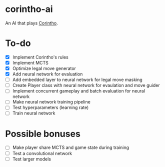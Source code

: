 # corintho-ai

An AI that plays [Corintho](http://www.di.fc.ul.pt/~jpn/gv/corintho.htm).

# To-do

- [x] Implement Corintho's rules
- [x] Implement MCTS
- [x] Optimize legal move generator
- [x] Add neural network for evaluation
- [ ] Add embedded layer to neural network for legal move masking
- [ ] Create Player class with neural network for evaulation and move guider
- [ ] Implement concurrent gameplay and batch evaluation for neural network
- [ ] Make neural network training pipeline
- [ ] Test hyperparameters (learning rate)
- [ ] Train neural network

# Possible bonuses

- [ ] Make player share MCTS and game state during training
- [ ] Test a convolutional network
- [ ] Test larger models
